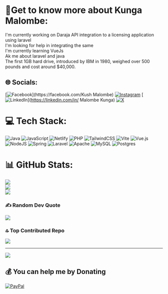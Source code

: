 # 💫Get to know more about  Kunga Malombe:
I'm currently working on Daraja API integration to a licensing application using laravel <br>I'm looking for help in integrating the same<br>I'm currently learning VueJs<br>Ak me about laravel and java<br>The first 1GB hard drive, introduced by IBM in 1980, weighed over 500 pounds and cost around $40,000.


## 🌐 Socials:
[![Facebook]([https://img.shields.io/badge/Facebook-%231877F2.svg?logo=Facebook&logoColor=white](https://www.facebook.com/patriexz.pt?mibextid=ZbWKwL))](https://facebook.com/Kush Malombe) [![Instagram](https://img.shields.io/badge/Instagram-%23E4405F.svg?logo=Instagram&logoColor=white)](https://instagram.com/atriexz_4pato) [![LinkedIn](https://img.shields.io/badge/LinkedIn-%230077B5.svg?logo=linkedin&logoColor=white)](https://linkedin.com/in/ Malombe Kunga) [![X](https://img.shields.io/badge/X-black.svg?logo=X&logoColor=white)](https://x.com/atriexz) 

# 💻 Tech Stack:
![Java](https://img.shields.io/badge/java-%23ED8B00.svg?style=for-the-badge&logo=openjdk&logoColor=white) ![JavaScript](https://img.shields.io/badge/javascript-%23323330.svg?style=for-the-badge&logo=javascript&logoColor=%23F7DF1E) ![Netlify](https://img.shields.io/badge/netlify-%23000000.svg?style=for-the-badge&logo=netlify&logoColor=#00C7B7) ![PHP](https://img.shields.io/badge/php-%23777BB4.svg?style=for-the-badge&logo=php&logoColor=white) ![TailwindCSS](https://img.shields.io/badge/tailwindcss-%2338B2AC.svg?style=for-the-badge&logo=tailwind-css&logoColor=white) ![Vite](https://img.shields.io/badge/vite-%23646CFF.svg?style=for-the-badge&logo=vite&logoColor=white) ![Vue.js](https://img.shields.io/badge/vue.js-%2335495e.svg?style=for-the-badge&logo=vuedotjs&logoColor=%234FC08D) ![NodeJS](https://img.shields.io/badge/node.js-6DA55F?style=for-the-badge&logo=node.js&logoColor=white) ![Spring](https://img.shields.io/badge/spring-%236DB33F.svg?style=for-the-badge&logo=spring&logoColor=white) ![Laravel](https://img.shields.io/badge/laravel-%23FF2D20.svg?style=for-the-badge&logo=laravel&logoColor=white) ![Apache](https://img.shields.io/badge/apache-%23D42029.svg?style=for-the-badge&logo=apache&logoColor=white) ![MySQL](https://img.shields.io/badge/mysql-4479A1.svg?style=for-the-badge&logo=mysql&logoColor=white) ![Postgres](https://img.shields.io/badge/postgres-%23316192.svg?style=for-the-badge&logo=postgresql&logoColor=white)
# 📊 GitHub Stats:
![](https://github-readme-stats.vercel.app/api?username=atriexz4pato&theme=rose_pine&hide_border=false&include_all_commits=true&count_private=true)<br/>
![](https://github-readme-streak-stats.herokuapp.com/?user=atriexz4pato&theme=rose_pine&hide_border=false)<br/>
![](https://github-readme-stats.vercel.app/api/top-langs/?username=atriexz4pato&theme=rose_pine&hide_border=false&include_all_commits=true&count_private=true&layout=compact)

### ✍️ Random Dev Quote
![](https://quotes-github-readme.vercel.app/api?type=vetical&theme=radical)

### 🔝 Top Contributed Repo
![](https://github-contributor-stats.vercel.app/api?username=atriexz4pato&limit=5&theme=dark&combine_all_yearly_contributions=true)

---
[![](https://visitcount.itsvg.in/api?id=atriexz4pato&icon=2&color=12)](https://visitcount.itsvg.in)

  ## 💰 You can help me by Donating
  [![PayPal](https://img.shields.io/badge/PayPal-00457C?style=for-the-badge&logo=paypal&logoColor=white)](https://paypal.me/kungapatrick81@gmail.com) 

  
<!-- Proudly created with GPRM ( https://gprm.itsvg.in ) -->

